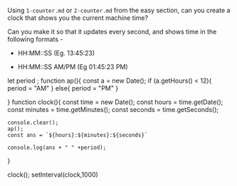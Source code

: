 Using `1-counter.md` or `2-counter.md` from the easy section, can you create a
clock that shows you the current machine time?

Can you make it so that it updates every second, and shows time in the following formats - 

 - HH:MM::SS (Eg. 13:45:23)

 - HH:MM::SS AM/PM (Eg 01:45:23 PM)

let period ; 
function ap(){
    const a = new Date();
    if (a.getHours() < 12){
        period = "AM"
    }
    else{
        period = "PM"
    }

}
function clock(){
    const time = new Date();
    const hours = time.getDate();
    const minutes = time.getMinutes();
    const seconds = time.getSeconds();

    console.clear();
    ap();
    const ans = `${hours}:${minutes}:${seconds}`

    console.log(ans + " " +period);
}

clock();
setInterval(clock,1000)


